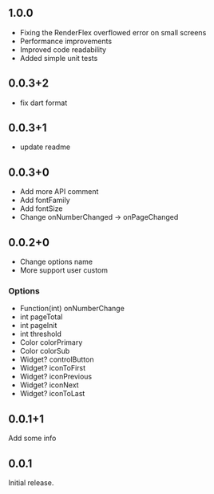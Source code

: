 ## 1.0.0
- Fixing the RenderFlex overflowed error on small screens
- Performance improvements
- Improved code readability
- Added simple unit tests

## 0.0.3+2
- fix dart format

## 0.0.3+1
- update readme

## 0.0.3+0
- Add more API comment
- Add fontFamily
- Add fontSize
- Change onNumberChanged -> onPageChanged

## 0.0.2+0
- Change options name
- More support user custom

### Options
 - Function(int) onNumberChange
 - int pageTotal
 - int pageInit
 - int threshold
 - Color colorPrimary
 - Color colorSub
 - Widget? controlButton
 - Widget? iconToFirst
 - Widget? iconPrevious
 - Widget? iconNext
 - Widget? iconToLast

## 0.0.1+1
Add some info

## 0.0.1
Initial release.
